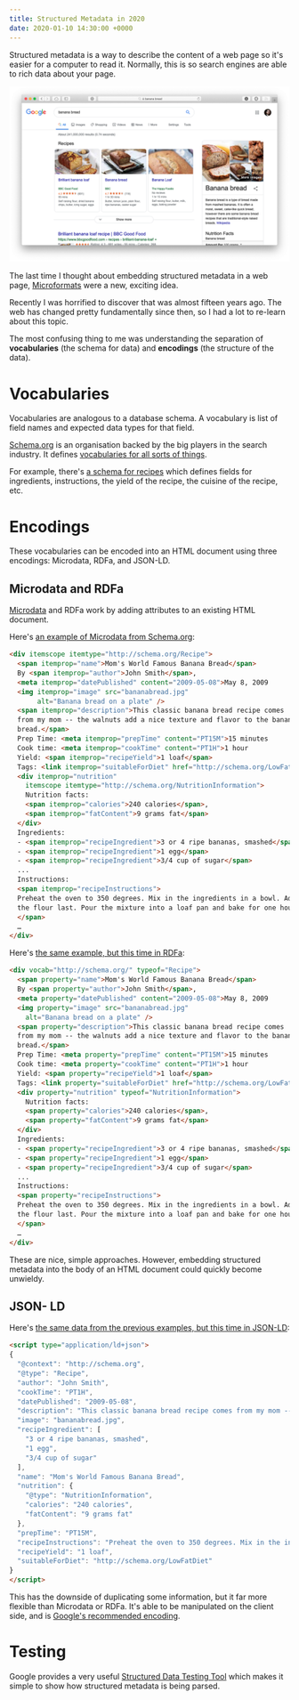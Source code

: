 ```yaml
---
title: Structured Metadata in 2020
date: 2020-01-10 14:30:00 +0000
---
```


Structured metadata is a way to describe the content of a web page so it's easier for a computer to read it. Normally, this is so search engines are able to rich data about your page.

![Google search result showing rich data about Banana Bread recipes](/assets/structured-data/google.png)


The last time I thought about embedding structured metadata in a web page, [Microformats](http://microformats.org) were a new, exciting idea.

Recently I was horrified to discover that was almost fifteen years ago. The web has changed pretty fundamentally since then, so I had a lot to re-learn about this topic.

The most confusing thing to me was understanding the separation of **vocabularies** (the schema for data) and **encodings** (the structure of the data).

# Vocabularies

Vocabularies are analogous to a database schema. A vocabulary is list of field names and expected data types for that field.

[Schema.org](https://schema.org) is an organisation backed by the big players in the search industry. It defines [vocabularies for all sorts of things](https://schema.org/docs/schemas.html).

For example, there's [a schema for recipes](https://schema.org/Recipe) which defines fields for ingredients, instructions, the yield of the recipe, the cuisine of the recipe, etc.

# Encodings

These vocabularies can be encoded into an HTML document using three encodings: Microdata, RDFa, and JSON-LD.

## Microdata and RDFa

[Microdata](https://developer.mozilla.org/en-US/docs/Web/HTML/Microdata) and RDFa work by adding attributes to an existing HTML document. 

Here's [an example of Microdata from Schema.org](https://schema.org/Recipe#eg-13):

```html
<div itemscope itemtype="http://schema.org/Recipe">
  <span itemprop="name">Mom's World Famous Banana Bread</span>
  By <span itemprop="author">John Smith</span>,
  <meta itemprop="datePublished" content="2009-05-08">May 8, 2009
  <img itemprop="image" src="bananabread.jpg"
       alt="Banana bread on a plate" />
  <span itemprop="description">This classic banana bread recipe comes
  from my mom -- the walnuts add a nice texture and flavor to the banana
  bread.</span>
  Prep Time: <meta itemprop="prepTime" content="PT15M">15 minutes
  Cook time: <meta itemprop="cookTime" content="PT1H">1 hour
  Yield: <span itemprop="recipeYield">1 loaf</span>
  Tags: <link itemprop="suitableForDiet" href="http://schema.org/LowFatDiet" />Low fat
  <div itemprop="nutrition"
    itemscope itemtype="http://schema.org/NutritionInformation">
    Nutrition facts:
    <span itemprop="calories">240 calories</span>,
    <span itemprop="fatContent">9 grams fat</span>
  </div>
  Ingredients:
  - <span itemprop="recipeIngredient">3 or 4 ripe bananas, smashed</span>
  - <span itemprop="recipeIngredient">1 egg</span>
  - <span itemprop="recipeIngredient">3/4 cup of sugar</span>
  ...
  Instructions:
  <span itemprop="recipeInstructions">
  Preheat the oven to 350 degrees. Mix in the ingredients in a bowl. Add
  the flour last. Pour the mixture into a loaf pan and bake for one hour.
  </span>
  …
</div>
```

Here's [the same example, but this time in RDFa]((https://schema.org/Recipe#eg-13)):

```html
<div vocab="http://schema.org/" typeof="Recipe">
  <span property="name">Mom's World Famous Banana Bread</span>
  By <span property="author">John Smith</span>,
  <meta property="datePublished" content="2009-05-08">May 8, 2009
  <img property="image" src="bananabread.jpg"
    alt="Banana bread on a plate" />
  <span property="description">This classic banana bread recipe comes
  from my mom -- the walnuts add a nice texture and flavor to the banana
  bread.</span>
  Prep Time: <meta property="prepTime" content="PT15M">15 minutes
  Cook time: <meta property="cookTime" content="PT1H">1 hour
  Yield: <span property="recipeYield">1 loaf</span>
  Tags: <link property="suitableForDiet" href="http://schema.org/LowFatDiet" />Low Fat
  <div property="nutrition" typeof="NutritionInformation">
    Nutrition facts:
    <span property="calories">240 calories</span>,
    <span property="fatContent">9 grams fat</span>
  </div>
  Ingredients:
  - <span property="recipeIngredient">3 or 4 ripe bananas, smashed</span>
  - <span property="recipeIngredient">1 egg</span>
  - <span property="recipeIngredient">3/4 cup of sugar</span>
  ...
  Instructions:
  <span property="recipeInstructions">
  Preheat the oven to 350 degrees. Mix in the ingredients in a bowl. Add
  the flour last. Pour the mixture into a loaf pan and bake for one hour.
  </span>
  …
</div>

```

These are nice, simple approaches. However, embedding structured metadata into the body of an HTML document could quickly become unwieldy.


## JSON- LD

Here's [the same data from the previous examples, but this time in JSON-LD](https://schema.org/Recipe#eg-13):

```html
<script type="application/ld+json">
{
  "@context": "http://schema.org",
  "@type": "Recipe",
  "author": "John Smith",
  "cookTime": "PT1H",
  "datePublished": "2009-05-08",
  "description": "This classic banana bread recipe comes from my mom -- the walnuts add a nice texture and flavor to the banana bread.",
  "image": "bananabread.jpg",
  "recipeIngredient": [
    "3 or 4 ripe bananas, smashed",
    "1 egg",
    "3/4 cup of sugar"
  ],
  "name": "Mom's World Famous Banana Bread",
  "nutrition": {
    "@type": "NutritionInformation",
    "calories": "240 calories",
    "fatContent": "9 grams fat"
  },
  "prepTime": "PT15M",
  "recipeInstructions": "Preheat the oven to 350 degrees. Mix in the ingredients in a bowl. Add the flour last. Pour the mixture into a loaf pan and bake for one hour.",
  "recipeYield": "1 loaf",
  "suitableForDiet": "http://schema.org/LowFatDiet"
}
</script>
```

This has the downside of duplicating some information, but it far more flexible than Microdata or RDFa. It's able to be manipulated on the client side, and is [Google's recommended encoding](https://developers.google.com/search/docs/guides/intro-structured-data).

# Testing

Google provides a very useful [Structured Data Testing Tool](https://search.google.com/structured-data/testing-tool/u/0/) which makes it simple to show how structured metadata is being parsed.
